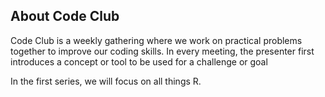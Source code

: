 
## About Code Club

Code Club is a weekly gathering where we work on practical problems together to
improve our coding skills. In every meeting, the presenter first introduces a concept or
tool to be used for a challenge or goal

In the first series, we will focus on all things R.   


<br/> <br/> <br/> <br/>
